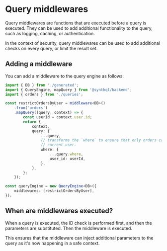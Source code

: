# Query middlewares

Query middlewares are functions that are executed before a query is executed. They can be used to add additional functionality to the query, such as logging, caching, or authentication.

In the context of security, query middlewares can be used to add additional checks on every query, or limit the result set.

## Adding a middleware

You can add a middleware to the query engine as follows:

```ts
import { DB } from './generated';
import { QueryEngine, mapQuery } from '@synthql/backend';
import { orders } from './queries';

const restrictOrdersByUser = middleware<DB>()
    .from('orders')
    .mapQuery((query, context) => {
        const userId = context.user.id;
        return {
            context,
            query: {
                ...query,
                // transforms the `where` to ensure that only orders can be read from the
                // current user.
                where: {
                    ...query.where,
                    user_id: userId,
                },
            },
        };
    });

const queryEngine = new QueryEngine<DB>({
    middlewares: [restrictOrdersByUser],
});
```

## When are middlewares executed?

When a query is executed, the ID check is performed first, and then the parameters are substituted. Then the middleware is executed.

This ensures that the middleware can inject additional parameters to the query as it's now happening in a safe context.
